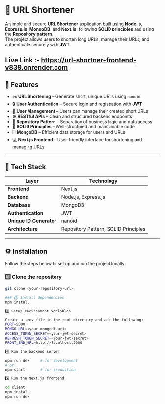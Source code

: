 # 🔗 URL Shortener

A simple and secure **URL Shortener** application built using **Node.js**, **Express.js**, **MongoDB**, and **Next.js**, following **SOLID principles** and using the **Repository pattern**.  
The project allows users to shorten long URLs, manage their URLs, and authenticate securely with **JWT**.

Live Link :- https://url-shortner-frontend-v839.onrender.com
---

## 🚀 Features

- ✂️ **URL Shortening** – Generate short, unique URLs using `nanoid`
- 🔒 **User Authentication** – Secure login and registration with **JWT**
- 👤 **User Management** – Users can manage their created short URLs
- ⚙️ **RESTful APIs** – Clean and structured backend endpoints
- 🧱 **Repository Pattern** – Separation of business logic and data access
- 🧩 **SOLID Principles** – Well-structured and maintainable code
- 🗄️ **MongoDB** – Efficient data storage for users and URLs
- 💻 **Next.js Frontend** – User-friendly interface for shortening and managing URLs

---

## 🧰 Tech Stack

| Layer | Technology |
|--------|-------------|
| **Frontend** | Next.js |
| **Backend** | Node.js, Express.js |
| **Database** | MongoDB |
| **Authentication** | JWT |
| **Unique ID Generator** | nanoid |
| **Architecture** | Repository Pattern, SOLID Principles |

---

## ⚙️ Installation

Follow the steps below to set up and run the project locally:

### 1️⃣ Clone the repository
```bash
git clone <your-repository-url>

### 2️⃣ Install dependencies
npm install

3️⃣ Setup environment variables

Create a .env file in the root directory and add the following:
PORT=5000
MONGO_URL=<your-mongodb-uri>
ACCESS_TOKEN_SECRET=<your-jwt-secret>
REFRESH_TOKEN_SECRET=<your-jwt-secret>
FRONT_END_URL=http://localhost:3000

4️⃣ Run the backend server

npm run dev     # for development
# or
npm start       # for production

5️⃣ Run the Next.js frontend

cd client
npm install
npm run dev

